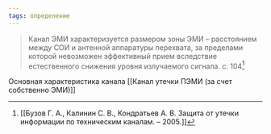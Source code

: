 ```yaml
---
tags: определение
---
```

>Канал ЭМИ характеризуется размером зоны ЭМИ – расстоянием между СОИ и антенной аппаратуры перехвата, за пределами которой невозможен эффективный прием вследствие естественного снижения уровня излучаемого сигнала.
>с. 104[^1]

Основная характеристика канала [[Канал утечки ПЭМИ (за счет собственно ЭМИ)]]

[^1]:[[Бузов Г. А., Калинин С. В., Кондратьев А. В. Защита от утечки информации по техническим каналам. – 2005.]]